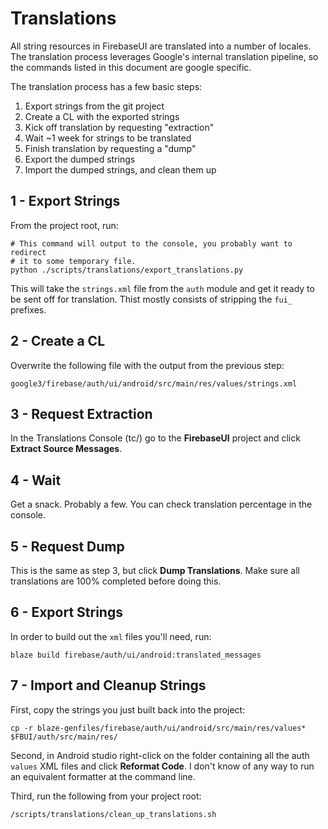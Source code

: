 # Translations

All string resources in FirebaseUI are translated into a number of locales. The
translation process leverages Google's internal translation pipeline, so the
commands listed in this document are google specific.

The translation process has a few basic steps:

  1. Export strings from the git project
  1. Create a CL with the exported strings
  1. Kick off translation by requesting "extraction"
  1. Wait ~1 week for strings to be translated
  1. Finish translation by requesting a "dump"
  1. Export the dumped strings
  1. Import the dumped strings, and clean them up

## 1 - Export Strings

From the project root, run:

```shell
# This command will output to the console, you probably want to redirect
# it to some temporary file.
python ./scripts/translations/export_translations.py
```

This will take the `strings.xml` file from the `auth` module and get it
ready to be sent off for translation. Thist mostly consists of stripping
the `fui_` prefixes.

## 2 - Create a CL

Overwrite the following file with the output from the previous step:

```
google3/firebase/auth/ui/android/src/main/res/values/strings.xml
```

## 3 - Request Extraction

In the Translations Console (tc/) go to the **FirebaseUI** project and
click **Extract Source Messages**.

## 4 - Wait

Get a snack. Probably a few. You can check translation percentage in the
console.

## 5 - Request Dump

This is the same as step 3, but click **Dump Translations**. Make sure all
translations are 100% completed before doing this.

## 6 - Export Strings

In order to build out the `xml` files you'll need, run:

```shell
blaze build firebase/auth/ui/android:translated_messages
```

## 7 - Import and Cleanup Strings

First, copy the strings you just built back into the project:

```shell
cp -r blaze-genfiles/firebase/auth/ui/android/src/main/res/values* $FBUI/auth/src/main/res/
```

Second, in Android studio right-click on the folder containing all the
auth `values` XML files and click **Reformat Code**. I don't know of any
way to run an equivalent formatter at the command line.

Third, run the following from your project root:

```
/scripts/translations/clean_up_translations.sh
```
